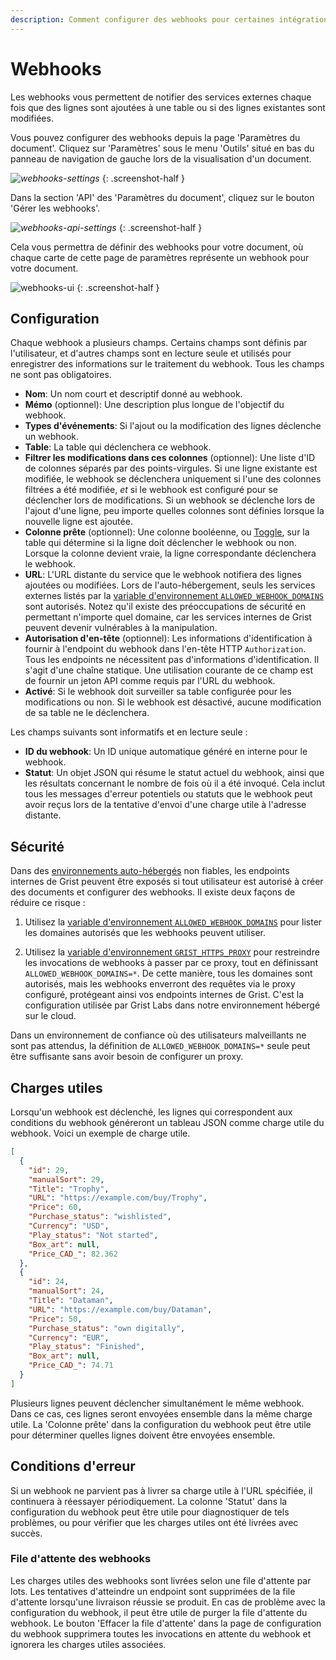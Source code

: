 ```yaml
---
description: Comment configurer des webhooks pour certaines intégrations externes
---
```


# Webhooks
Les webhooks vous permettent de notifier des services externes chaque fois que des lignes sont ajoutées à une table ou si des lignes existantes sont modifiées.

Vous pouvez configurer des webhooks depuis la page 'Paramètres du document'. Cliquez sur 'Paramètres' sous le menu 'Outils' situé en bas du panneau de navigation de gauche lors de la visualisation d'un document.

<span class="screenshot-large">*![webhooks-settings](images/webhooks/settings.png)*</span>
{: .screenshot-half }

Dans la section 'API' des 'Paramètres du document', cliquez sur le
bouton 'Gérer les webhooks'.

<span class="screenshot-large">*![webhooks-api-settings](images/webhooks/settings-webhooks.png)*</span>
{: .screenshot-half }

Cela vous permettra de définir des webhooks pour votre document, où chaque
carte de cette page de paramètres représente un webhook pour votre
document.

![webhooks-ui](images/webhooks/ui.png)
{: .screenshot-half }

## Configuration

Chaque webhook a plusieurs champs. Certains champs sont définis par l'utilisateur,
et d'autres champs sont en lecture seule et utilisés pour enregistrer des informations sur
le traitement du webhook. Tous les champs ne sont pas obligatoires.

* **Nom**: Un nom court et descriptif donné au webhook.
* **Mémo** (optionnel): Une description plus longue de l'objectif du webhook.
* **Types d'événements**: Si l'ajout ou la modification
  des lignes déclenche un webhook.
* **Table**: La table qui déclenchera ce webhook.
* **Filtrer les modifications dans ces colonnes** (optionnel): Une liste d'ID de colonnes séparés par des points-virgules. Si une ligne existante est modifiée, le webhook se déclenchera
  uniquement si l'une des colonnes filtrées a été modifiée, _et_ si le
  webhook est configuré pour se déclencher lors de modifications. Si un webhook
  se déclenche lors de l'ajout d'une ligne, peu importe quelles colonnes sont définies
  lorsque la nouvelle ligne est ajoutée.
* **Colonne prête** (optionnel): Une colonne booléenne, ou [Toggle](col-types.md#toggle-columns), sur la table qui
  détermine si la ligne doit déclencher le webhook ou non. Lorsque la
  colonne devient vraie, la ligne correspondante déclenchera le webhook.
* **URL**: L'URL distante du service que le webhook notifiera
  des lignes ajoutées ou modifiées. Lors de l'auto-hébergement, seuls les services externes
  listés par la [variable d'environnement `ALLOWED_WEBHOOK_DOMAINS`](
  https://github.com/gristlabs/grist-core?tab=readme-ov-file#environment-variables)
  sont autorisés. Notez qu'il existe des préoccupations de sécurité en permettant n'importe quel domaine, car
  les services internes de Grist peuvent devenir vulnérables à la manipulation.
* **Autorisation d'en-tête** (optionnel): Les informations d'identification à fournir à
  l'endpoint du webhook dans l'en-tête HTTP `Authorization`. Tous les
  endpoints ne nécessitent pas d'informations d'identification. Il s'agit d'une chaîne statique. Une utilisation courante
  de ce champ est de fournir un jeton API comme requis par l'URL du webhook.
* **Activé**: Si le webhook doit surveiller sa table configurée
  pour les modifications ou non. Si le webhook est désactivé, aucune modification de sa
  table ne le déclenchera.

Les champs suivants sont informatifs et en lecture seule :

* **ID du webhook**: Un ID unique automatique généré en interne pour
  le webhook.
* **Statut**: Un objet JSON qui résume le statut actuel du
  webhook, ainsi que les résultats concernant le nombre de fois où il a
  été invoqué. Cela inclut tous les messages d'erreur potentiels ou statuts
  que le webhook peut avoir reçus lors de la tentative d'envoi d'une charge utile à
  l'adresse distante.

## Sécurité

Dans des [environnements auto-hébergés](self-managed.md) non fiables, les endpoints
internes de Grist peuvent être exposés si tout utilisateur est autorisé à créer
des documents et configurer des webhooks. Il existe deux façons de réduire ce
risque :

1. Utilisez la [variable d'environnement `ALLOWED_WEBHOOK_DOMAINS`](
   https://github.com/gristlabs/grist-core?tab=readme-ov-file#environment-variables)
   pour lister les domaines autorisés que les webhooks peuvent utiliser.

2. Utilisez la [variable d'environnement `GRIST_HTTPS_PROXY`](
   https://github.com/gristlabs/grist-core?tab=readme-ov-file#environment-variables)
   pour restreindre les invocations de webhooks à passer par ce proxy, tout en
   définissant `ALLOWED_WEBHOOK_DOMAINS=*`. De cette manière, tous les domaines
   sont autorisés, mais les webhooks enverront des requêtes via le
   proxy configuré, protégeant ainsi vos endpoints internes de Grist.
   C'est la configuration utilisée par Grist Labs dans notre environnement hébergé sur le cloud.

Dans un environnement de confiance où des utilisateurs malveillants ne sont pas attendus,
la définition de `ALLOWED_WEBHOOK_DOMAINS=*` seule peut être suffisante
sans avoir besoin de configurer un proxy.

## Charges utiles

Lorsqu'un webhook est déclenché, les lignes qui correspondent aux conditions du webhook
généreront un tableau JSON comme charge utile du webhook. Voici un exemple de charge utile.

```json
[
  {
    "id": 29,
    "manualSort": 29,
    "Title": "Trophy",
    "URL": "https://example.com/buy/Trophy",
    "Price": 60,
    "Purchase_status": "wishlisted",
    "Currency": "USD",
    "Play_status": "Not started",
    "Box_art": null,
    "Price_CAD_": 82.362
  },
  {
    "id": 24,
    "manualSort": 24,
    "Title": "Dataman",
    "URL": "https://example.com/buy/Dataman",
    "Price": 50,
    "Purchase_status": "own digitally",
    "Currency": "EUR",
    "Play_status": "Finished",
    "Box_art": null,
    "Price_CAD_": 74.71
  }
]
```

Plusieurs lignes peuvent déclencher simultanément le même webhook. Dans ce
cas, ces lignes seront envoyées ensemble dans la même charge utile. La 'Colonne prête'
dans la configuration du webhook peut être utile pour déterminer quelles
lignes doivent être envoyées ensemble.

## Conditions d'erreur

Si un webhook ne parvient pas à livrer sa charge utile à l'URL spécifiée, il
continuera à réessayer périodiquement. La colonne 'Statut' dans la configuration du webhook
peut être utile pour diagnostiquer de tels problèmes, ou pour
vérifier que les charges utiles ont été livrées avec succès.

### File d'attente des webhooks

Les charges utiles des webhooks sont livrées selon une file d'attente par lots. Les tentatives
d'atteindre un endpoint sont supprimées de la file d'attente lorsqu'une livraison réussie
se produit. En cas de problème avec la configuration du webhook,
il peut être utile de purger la file d'attente du webhook. Le
bouton 'Effacer la file d'attente' dans la page de configuration du webhook supprimera toutes
les invocations en attente du webhook et ignorera les charges utiles associées.
